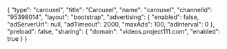 {
    "type": "carousel",
    "title": "Carousel",
    "name": "carousel",
    "channelId": "95398014",
    "layout": "bootstrap",
    "advertising": {
        "enabled": false,
        "adServerUrl": null,
        "adTimeout": 2000,
        "maxAds": 100,
        "adInterval": 0
    },
    "preload": false,
    "sharing": {
        "domain": "videos.project111.com",
        "enabled": true
    }
}